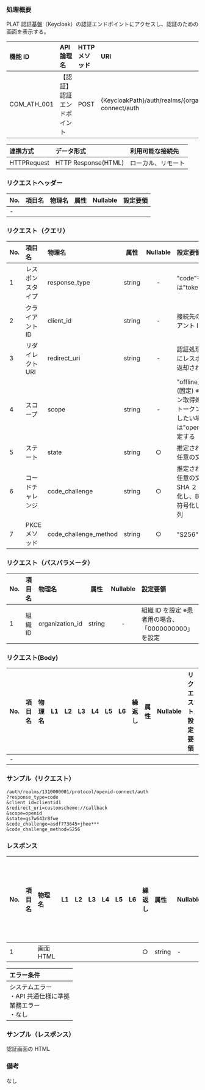 ### 処理概要

PLAT 認証基盤（Keycloak）の認証エンドポイントにアクセスし、認証のための画面を表示する。

| 機能 ID     | API 論理名                 | HTTP メソッド | URI                                                                       |
| :---------- | :------------------------- | :------------ | :------------------------------------------------------------------------ |
| COM_ATH_001 | 【認証】認証エンドポイント | POST          | {KeycloakPath}/auth/realms/{organization_id}/protocol/openid-connect/auth |

| 連携方式    | データ形式          | 利用可能な接続先   |
| :---------- | :------------------ | :----------------- |
| HTTPRequest | HTTP Response(HTML) | ローカル、リモート |

### リクエストヘッダー

| No. | 項目名 | 物理名 | 属性 | Nullable | 設定要領 |
| :-- | :----- | :----- | :--: | :------: | :------- |
| -   |        |        |      |          |          |

### リクエスト（クエリ）

| No. | 項目名           | 物理名                |  属性  | Nullable | 設定要領                                                            |
| :-- | :--------------- | :-------------------- | :----: | :------: |:----------------------------------------------------------------|
| 1   | レスポンスタイプ | response_type         | string |    -     | "code"もしくは"token"を設定                                            |
| 2   | クライアント ID  | client_id             | string |    -     |接続先のクライアント ID を設定   |
| 3   | リダイレクト URI | redirect_uri          | string |    -     |認証処理完了後にレスポンスが返却される URI  |
| 4   | スコープ         | scope                 | string |    -     | "offline_access"(固定) ※トークン取得処理で ID トークンも取得したい場合は"openid"を設定する      |
| 5   | ステート         | state                 | string |    ○     | 推定されにくい任意の文字列                                                   |
| 6   | コードチャレンジ | code_challenge        | string |    ○     | 推定されにくい任意の文字列を SHA ２５６暗号化し、Base64 符号化した文字列                      |
| 7   | PKCE メソッド    | code_challenge_method | string |    ○     | "S256"(固定)                                                      |

### リクエスト（パスパラメータ）

| No. | 項目名  | 物理名          |  属性  | Nullable | 設定要領                                           |
| :-- | :------ | :-------------- | :----: | :------: | :------------------------------------------------- |
| 1   | 組織 ID | organization_id | string |    -     | 組織 ID を設定 ※患者用の場合、「0000000000」を設定|

### リクエスト(Body)

| No. | 項目名 | 物理名 | L1  | L2  | L3  | L4  | L5  | L6  | 繰返し | 属性 | Nullable | リクエスト設定要領 |
| :-- | :----- | :----- | :-: | :-: | :-: | :-: | :-: | :-: | :----- | :--- | :------- | :----------------- |
| -   |        |        |     |     |     |     |     |     |        |      |          |                    |

### サンプル（リクエスト）

```
/auth/realms/1310000001/protocol/openid-connect/auth
?response_type=code
&client_id=clientid1
&redirect_uri=customscheme://callback
&scope=openid
&state=gs7w643r8fwe
&code_challenge=asdf773645+jhee***
&code_challenge_method=S256
```

### レスポンス

| No. | 項目名 | 物理名    | L1  | L2  | L3  | L4  | L5  | L6  | 繰返し | 属性   | Nullable | レスポンス設定要領 |
| :-- | :----- | :-------- | :-: | :-: | :-: | :-: | :-: | :-: | :----- | :----- | :------- | :----------------- |
| 1   |        | 画面 HTML |     |     |     |     |     |     | ○      | string | -        |                    |

| エラー条件                                                        |
| :---------------------------------------------------------------- |
| システムエラー<br/>・API 共通仕様に準拠<br/>業務エラー<br/>・なし |

### サンプル（レスポンス）

認証画面の HTML

### 備考

なし
